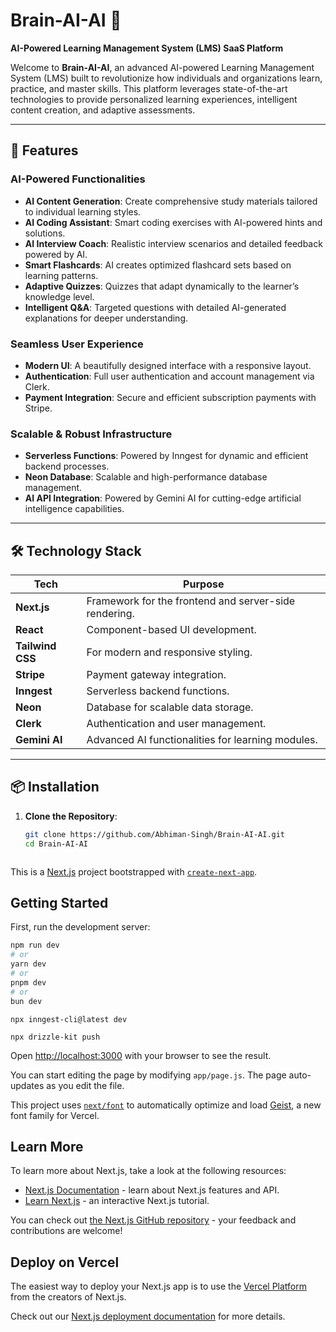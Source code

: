 # Brain-AI-AI 🚀  
**AI-Powered Learning Management System (LMS) SaaS Platform**  

Welcome to **Brain-AI-AI**, an advanced AI-powered Learning Management System (LMS) built to revolutionize how individuals and organizations learn, practice, and master skills. This platform leverages state-of-the-art technologies to provide personalized learning experiences, intelligent content creation, and adaptive assessments.  

---

## 🌟 Features  

### AI-Powered Functionalities  
- **AI Content Generation**: Create comprehensive study materials tailored to individual learning styles.  
- **AI Coding Assistant**: Smart coding exercises with AI-powered hints and solutions.  
- **AI Interview Coach**: Realistic interview scenarios and detailed feedback powered by AI.  
- **Smart Flashcards**: AI creates optimized flashcard sets based on learning patterns.  
- **Adaptive Quizzes**: Quizzes that adapt dynamically to the learner’s knowledge level.  
- **Intelligent Q&A**: Targeted questions with detailed AI-generated explanations for deeper understanding.  

### Seamless User Experience  
- **Modern UI**: A beautifully designed interface with a responsive layout.  
- **Authentication**: Full user authentication and account management via Clerk.  
- **Payment Integration**: Secure and efficient subscription payments with Stripe.  

### Scalable & Robust Infrastructure  
- **Serverless Functions**: Powered by Inngest for dynamic and efficient backend processes.  
- **Neon Database**: Scalable and high-performance database management.  
- **AI API Integration**: Powered by Gemini AI for cutting-edge artificial intelligence capabilities.  

---



## 🛠️ Technology Stack  

| **Tech**          | **Purpose**                                         |  
|--------------------|-----------------------------------------------------|  
| **Next.js**        | Framework for the frontend and server-side rendering. |  
| **React**          | Component-based UI development.                    |  
| **Tailwind CSS**   | For modern and responsive styling.                 |  
| **Stripe**         | Payment gateway integration.                       |  
| **Inngest**        | Serverless backend functions.                      |  
| **Neon**           | Database for scalable data storage.                |  
| **Clerk**          | Authentication and user management.                |  
| **Gemini AI**      | Advanced AI functionalities for learning modules.  |  

---

## 📦 Installation  

1. **Clone the Repository**:  
   ```bash  
   git clone https://github.com/Abhiman-Singh/Brain-AI-AI.git  
   cd Brain-AI-AI  



This is a [Next.js](https://nextjs.org) project bootstrapped with [`create-next-app`](https://github.com/vercel/next.js/tree/canary/packages/create-next-app).

## Getting Started

First, run the development server:

```bash
npm run dev
# or
yarn dev
# or
pnpm dev
# or
bun dev
```

```
npx inngest-cli@latest dev
```

```
npx drizzle-kit push
```

Open [http://localhost:3000](http://localhost:3000) with your browser to see the result.

You can start editing the page by modifying `app/page.js`. The page auto-updates as you edit the file.

This project uses [`next/font`](https://nextjs.org/docs/app/building-your-application/optimizing/fonts) to automatically optimize and load [Geist](https://vercel.com/font), a new font family for Vercel.

## Learn More

To learn more about Next.js, take a look at the following resources:

- [Next.js Documentation](https://nextjs.org/docs) - learn about Next.js features and API.
- [Learn Next.js](https://nextjs.org/learn) - an interactive Next.js tutorial.

You can check out [the Next.js GitHub repository](https://github.com/vercel/next.js) - your feedback and contributions are welcome!

## Deploy on Vercel

The easiest way to deploy your Next.js app is to use the [Vercel Platform](https://vercel.com/new?utm_medium=default-template&filter=next.js&utm_source=create-next-app&utm_campaign=create-next-app-readme) from the creators of Next.js.

Check out our [Next.js deployment documentation](https://nextjs.org/docs/app/building-your-application/deploying) for more details.
